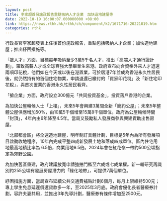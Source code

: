 ```yaml
---
layout: post
title: 李家超首份施政報告重點吸納人才企業　加快造地建屋等
date: 2022-10-19 16:00:07.000000000 +08:00
link: https://news.rthk.hk/rthk/ch/component/k2/1671716-20221019.htm
categories: rthk
---
```


行政長官李家超發表上任後首份施政報告，重點包括吸納人才企業；加快造地建屋；推出紓困措施等。

「搶人才」方面，目標每年吸納至少3萬5千名人才，推出「高端人才通行證計劃」，羅致高薪人才或全球百強大學畢業生來港。政府宣布向合資格外來人才退還兩項印花稅，他們如在今天或以後在港置業，可於居港7年並成為香港永久性居民後，就仍然持有的首個住宅物業，申請退還已繳付的「買家印花稅」及「新住宅印花稅」，與首次置業的香港永久性居民看齊。

「搶企業」方面，政府設立300億元「共同投資基金」，投資落戶香港的企業。

為加快公屋輪候人士「上樓」，未來5年會興建3萬間全新「簡約公屋」；未來5年整體公屋供應增加50%，由10萬5千個增至15萬8千個單位。政府為公屋輪候時間「封頂」，4年內由6年降至4.5年。當局又鼓勵私人發展商參與興建資助出售房屋。

「北部都會區」將全速造地建屋，明年制訂具體計劃，目標是5年內為所有發展項目啟動收地程序，10年內完成平整四成新發展土地和落成四成單位。區內住宅用地最高地積比率為 6.5倍，商業用地9.5倍。2024年會在紅花嶺一帶約500公頃指定為郊野公園。

為加快舊區重建，政府建議放寬申請強拍門檻至六成或七成業權。新一輪研究再識別約255公頃有發展房屋潛力的「綠化地帶」，可提供7萬個單位。

紓困措施方面，當局宣布延續公共交通費補貼計劃6個月，每月上限維持500元；專上學生免息延遲償還貸款多一年，至2025年3月底。政府會優化長者醫療券計劃，容許夫妻共用，並推出3年先導計劃，醫療券有條件增加至2500元。

